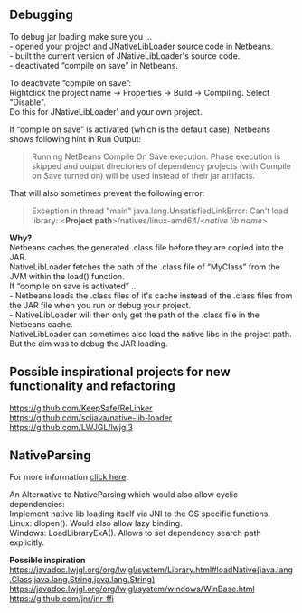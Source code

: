 ## Debugging
To debug jar loading make sure you ... \
\- opened your project and JNativeLibLoader source code in Netbeans. \
\- built the current version of JNativeLibLoader's source code. \
\- deactivated “compile on save” in Netbeans.

To deactivate “compile on save”: \
Rightclick the project name -> Properties -> Build -> Compiling. Select "Disable". \
Do this for JNativeLibLoader' and your own project.

If “compile on save” is activated (which is the default case), Netbeans shows following hint in Run Output:
> Running NetBeans Compile On Save execution. Phase execution is skipped
> and output directories of dependency projects (with Compile on Save
> turned on) will be used instead of their jar artifacts.

That will also sometimes prevent the following error:
> Exception in thread "main" java.lang.UnsatisfiedLinkError: Can't load
> library:
> <**Project path**>/natives/linux-amd64/<*native lib name*>

**Why?** \
Netbeans caches the generated .class file before they are copied into the JAR. \
NativeLibLoader fetches the path of the .class file of “MyClass” from the JVM within the load() function. \
If “compile on save is activated” ... \
\- Netbeans loads the .class files of it's cache instead of the .class files from the JAR file when you run or debug your project. \
\- NativeLibLoader will then only get the path of the .class file in the Netbeans cache. \
NativeLibLoader can sometimes also load the native libs in the project path. But the aim was to debug the JAR loading.


## Possible inspirational projects for new functionality and refactoring
https://github.com/KeepSafe/ReLinker \
https://github.com/scijava/native-lib-loader \
https://github.com/LWJGL/lwjgl3


## NativeParsing
For more information [click here](NATIVE_PARSING.md).

An Alternative to NativeParsing which would also allow cyclic dependencies: \
Implement native lib loading itself via JNI to the OS specific functions. \
Linux: dlopen(). Would also allow lazy binding. \
Windows: LoadLibraryExA(). Allows to set dependency search path explicitly.

**Possible inspiration** \
https://javadoc.lwjgl.org/org/lwjgl/system/Library.html#loadNative(java.lang.Class,java.lang.String,java.lang.String) \
https://javadoc.lwjgl.org/org/lwjgl/system/windows/WinBase.html \
https://github.com/jnr/jnr-ffi

